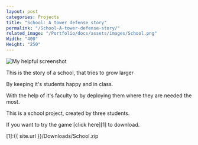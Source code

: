 ```yaml
---
layout: post
categories: Projects
title: "School: A tower defense story"
permalink: "/School-A-tower-defense-story/"
related_image: "/Portfolio/docs/assets/images/School.png"
Width: "400"
Height: "250"
---
```


![My helpful screenshot](/Portfolio/docs/assets/images/School.png)

This is the story of a school, that tries to grow larger 

By keeping it's students happy and in class.

With the help of it's faculty to by deploying them where they are needed the most.



This is a school project, created by three students.


If you want to try the game [click here][1] to download.


[1]:{{ site.url }}/Downloads/School.zip
